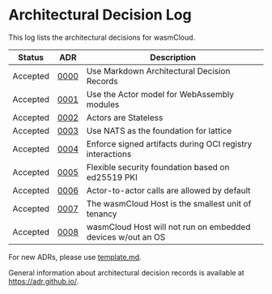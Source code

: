 # Architectural Decision Log

This log lists the architectural decisions for wasmCloud.

|Status | ADR | Description |
| :--: | :--: |--|
| Accepted | [0000](0000-use-markdown-architectural-decision-records.md) | Use Markdown Architectural Decision Records |
| Accepted | [0001](0001-use-actor-model.md) | Use the Actor model for WebAssembly modules |
| Accepted | [0002](0002-stateless-actors.md) | Actors are Stateless |
| Accepted | [0003](0003-use-nats-for-lattice.md) | Use NATS as the foundation for lattice |
| Accepted | [0004](0004-enforce-signed-artifacts.md) | Enforce signed artifacts during OCI registry interactions |
| Accepted | [0005](0005-security-nkeys.md) | Flexible security foundation based on ed25519 PKI |
| Accepted | [0006](0006-actor-to-actor.md) | Actor-to-actor calls are allowed by default |
| Accepted | [0007](0007-tenancy.md) | The wasmCloud Host is the smallest unit of tenancy |
| Accepted | [0008](0008-embedded.md) | wasmCloud Host will not run on embedded devices w/out an OS |

For new ADRs, please use [template.md](template.md).

General information about architectural decision records is available at <https://adr.github.io/>.
